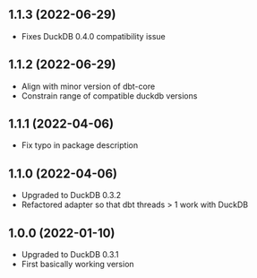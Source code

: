1.1.3 (2022-06-29)
------------------

- Fixes DuckDB 0.4.0 compatibility issue

1.1.2 (2022-06-29)
------------------

- Align with minor version of dbt-core
- Constrain range of compatible duckdb versions

1.1.1 (2022-04-06)
------------------

- Fix typo in package description

1.1.0 (2022-04-06)
------------------

- Upgraded to DuckDB 0.3.2
- Refactored adapter so that dbt threads > 1 work with DuckDB

1.0.0 (2022-01-10)
------------------

- Upgraded to DuckDB 0.3.1
- First basically working version
